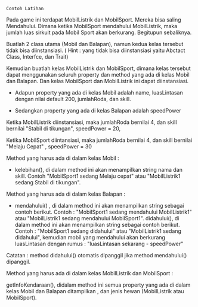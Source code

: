 `Contoh Latihan`

Pada game ini terdapat MobilListrik dan MobilSport. Mereka bisa saling Mendahului. Dimana ketika MobilSport mendahului MobilListrik, maka jumlah luas sirkuit pada Mobil Sport akan berkurang. Begitupun sebaliknya.

Buatlah 2 class utama (Mobil dan Balapan), namun kedua kelas tersebut tidak bisa diinstansiasi. ( Hint : yang tidak bisa diinstansiasi yaitu Abctact Class, Interfce, dan Trait)

Kemudian buatlah kelas MobilListrik dan MobilSport, dimana kelas tersebut dapat menggunakan seluruh property dan method yang ada di kelas Mobil dan Balapan. Dan kelas MobilSport dan MobilListrik ini dapat diinstansiasi.

- Adapun property yang ada di kelas Mobil adalah name, luasLintasan dengan nilai default 200, jumlahRoda, dan skill.

- Sedangkan property yang ada di kelas Balapan adalah speedPower

Ketika MobilListrik diinstansiasi, maka jumlahRoda bernilai 4, dan skill bernilai "Stabil di tikungan", speedPower = 20,

Ketika MobilSport diintansiasi, maka jumlahRoda bernilai 4, dan skill bernilai "Melaju Cepat" , speedPower = 30

Method yang harus ada di dalam kelas Mobil :

- kelebihan(), di dalam method ini akan menampilkan string nama dan skill. Contoh "MobilSport1 sedang Melaju cepat" atau "MobilListrik1 sedang Stabil di tikungan".

Method yang harus ada di dalam kelas Balapan :

- mendahului() , di dalam method ini akan menampilkan string sebagai contoh berikut. Contoh : "MobilSport1 sedang mendahului MobilListrik1" atau "MobilListrik1 sedang mendahului MobilSport1".
  didahului(), di dalam method ini akan menampilkan string sebagai contoh berikut. Contoh : "MobilSport1 sedang didahului" atau "MobilListrik1 sedang didahului", kemudian mobil yang mendahului akan berkurang luasLintasan dengan rumus :
  "luasLintasan sekarang - speedPower"

Catatan : method didahului() otomatis dipanggil jika method mendahului() dipanggil.

Method yang harus ada di dalam kelas MobilListrik dan MobilSport :

getInfoKendaraan(), didalam method ini semua property yang ada di dalam kelas Mobil dan Balapan ditampilkan , dan jenis hewan (MobilListrik atau MobilSport).
